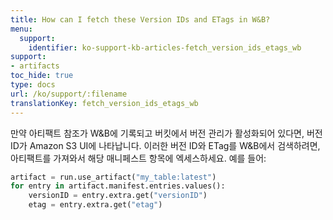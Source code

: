 ```yaml
---
title: How can I fetch these Version IDs and ETags in W&B?
menu:
  support:
    identifier: ko-support-kb-articles-fetch_version_ids_etags_wb
support:
- artifacts
toc_hide: true
type: docs
url: /ko/support/:filename
translationKey: fetch_version_ids_etags_wb
---
```

만약 아티팩트 참조가 W&B에 기록되고 버킷에서 버전 관리가 활성화되어 있다면, 버전 ID가 Amazon S3 UI에 나타납니다. 이러한 버전 ID와 ETag를 W&B에서 검색하려면, 아티팩트를 가져와서 해당 매니페스트 항목에 엑세스하세요. 예를 들어:

```python
artifact = run.use_artifact("my_table:latest")
for entry in artifact.manifest.entries.values():
    versionID = entry.extra.get("versionID")
    etag = entry.extra.get("etag")
```
